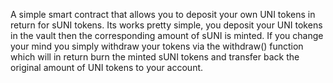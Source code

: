 A simple smart contract that allows you to deposit your own UNI tokens in return for sUNI tokens. Its works pretty simple, you deposit your UNI tokens in the vault then the corresponding amount of sUNI is minted. If you change your mind you simply withdraw your tokens via the withdraw() function which will in return burn the minted sUNI tokens and transfer back the original amount of UNI tokens to your account.
